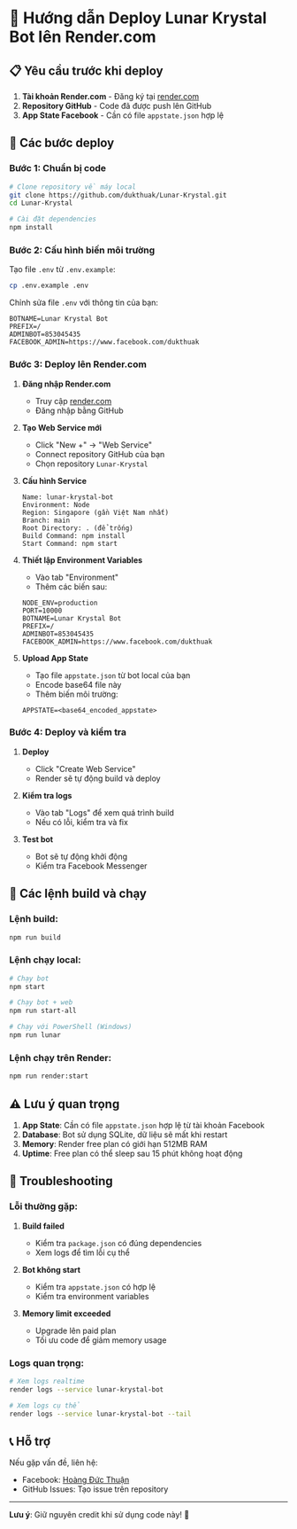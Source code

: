 # 🚀 Hướng dẫn Deploy Lunar Krystal Bot lên Render.com

## 📋 Yêu cầu trước khi deploy

1. **Tài khoản Render.com** - Đăng ký tại [render.com](https://render.com)
2. **Repository GitHub** - Code đã được push lên GitHub
3. **App State Facebook** - Cần có file `appstate.json` hợp lệ

## 🔧 Các bước deploy

### Bước 1: Chuẩn bị code
```bash
# Clone repository về máy local
git clone https://github.com/dukthuak/Lunar-Krystal.git
cd Lunar-Krystal

# Cài đặt dependencies
npm install
```

### Bước 2: Cấu hình biến môi trường
Tạo file `.env` từ `.env.example`:
```bash
cp .env.example .env
```

Chỉnh sửa file `.env` với thông tin của bạn:
```env
BOTNAME=Lunar Krystal Bot
PREFIX=/
ADMINBOT=853045435
FACEBOOK_ADMIN=https://www.facebook.com/dukthuak
```

### Bước 3: Deploy lên Render.com

1. **Đăng nhập Render.com**
   - Truy cập [render.com](https://render.com)
   - Đăng nhập bằng GitHub

2. **Tạo Web Service mới**
   - Click "New +" → "Web Service"
   - Connect repository GitHub của bạn
   - Chọn repository `Lunar-Krystal`

3. **Cấu hình Service**
   ```
   Name: lunar-krystal-bot
   Environment: Node
   Region: Singapore (gần Việt Nam nhất)
   Branch: main
   Root Directory: . (để trống)
   Build Command: npm install
   Start Command: npm start
   ```

4. **Thiết lập Environment Variables**
   - Vào tab "Environment"
   - Thêm các biến sau:
   ```
   NODE_ENV=production
   PORT=10000
   BOTNAME=Lunar Krystal Bot
   PREFIX=/
   ADMINBOT=853045435
   FACEBOOK_ADMIN=https://www.facebook.com/dukthuak
   ```

5. **Upload App State**
   - Tạo file `appstate.json` từ bot local của bạn
   - Encode base64 file này
   - Thêm biến môi trường:
   ```
   APPSTATE=<base64_encoded_appstate>
   ```

### Bước 4: Deploy và kiểm tra

1. **Deploy**
   - Click "Create Web Service"
   - Render sẽ tự động build và deploy

2. **Kiểm tra logs**
   - Vào tab "Logs" để xem quá trình build
   - Nếu có lỗi, kiểm tra và fix

3. **Test bot**
   - Bot sẽ tự động khởi động
   - Kiểm tra Facebook Messenger

## 🔧 Các lệnh build và chạy

### Lệnh build:
```bash
npm run build
```

### Lệnh chạy local:
```bash
# Chạy bot
npm start

# Chạy bot + web
npm run start-all

# Chạy với PowerShell (Windows)
npm run lunar
```

### Lệnh chạy trên Render:
```bash
npm run render:start
```

## ⚠️ Lưu ý quan trọng

1. **App State**: Cần có file `appstate.json` hợp lệ từ tài khoản Facebook
2. **Database**: Bot sử dụng SQLite, dữ liệu sẽ mất khi restart
3. **Memory**: Render free plan có giới hạn 512MB RAM
4. **Uptime**: Free plan có thể sleep sau 15 phút không hoạt động

## 🐛 Troubleshooting

### Lỗi thường gặp:

1. **Build failed**
   - Kiểm tra `package.json` có đúng dependencies
   - Xem logs để tìm lỗi cụ thể

2. **Bot không start**
   - Kiểm tra `appstate.json` có hợp lệ
   - Kiểm tra environment variables

3. **Memory limit exceeded**
   - Upgrade lên paid plan
   - Tối ưu code để giảm memory usage

### Logs quan trọng:
```bash
# Xem logs realtime
render logs --service lunar-krystal-bot

# Xem logs cụ thể
render logs --service lunar-krystal-bot --tail
```

## 📞 Hỗ trợ

Nếu gặp vấn đề, liên hệ:
- Facebook: [Hoàng Đức Thuận](https://www.facebook.com/dukthuak)
- GitHub Issues: Tạo issue trên repository

---
**Lưu ý**: Giữ nguyên credit khi sử dụng code này! 🌸
